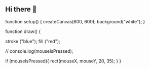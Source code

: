 ## Hi there 👋
function setup() {
  createCanvas(600, 600);
   background("white");
}


function draw() {
  
  stroke ("blue");
  fill ("red");
 
  
  // console.log(mouseIsPressed);
  
  if (mouseIsPressed){
    rect(mouseX, mouseY, 20, 35);
  }
}
